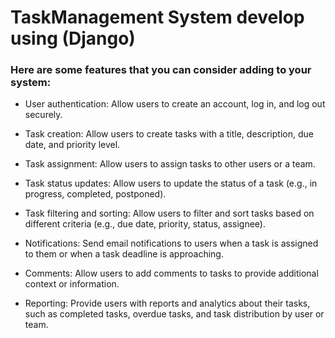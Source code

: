 # TaskManagement System develop using (Django)

### Here are some features that you can consider adding to your system:

- User authentication: Allow users to create an account, log in, and log out securely.

- Task creation: Allow users to create tasks with a title, description, due date, and priority level.

- Task assignment: Allow users to assign tasks to other users or a team.

- Task status updates: Allow users to update the status of a task (e.g., in progress, completed, postponed).

- Task filtering and sorting: Allow users to filter and sort tasks based on different criteria (e.g., due date, priority, status, assignee).

- Notifications: Send email notifications to users when a task is assigned to them or when a task deadline is approaching.

- Comments: Allow users to add comments to tasks to provide additional context or information.

- Reporting: Provide users with reports and analytics about their tasks, such as completed tasks, overdue tasks, and task distribution by user or team.
